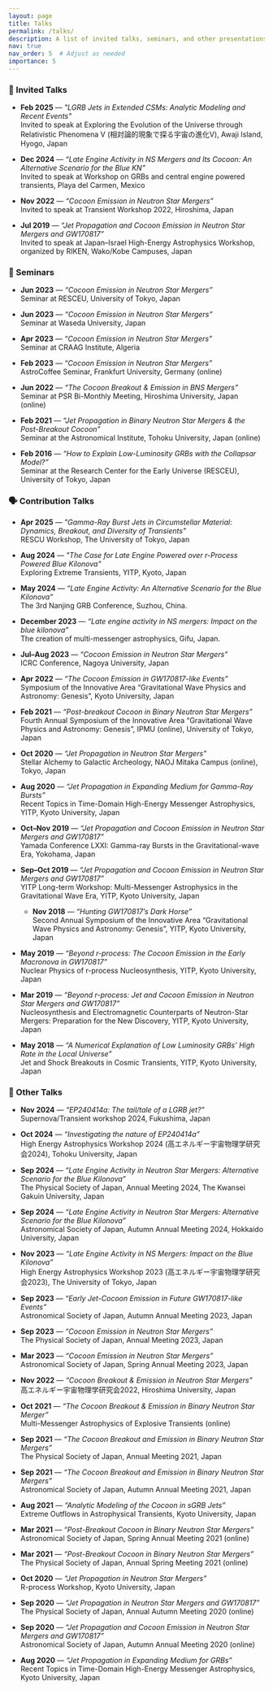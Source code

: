 ```yaml
---
layout: page
title: Talks
permalink: /talks/
description: A list of invited talks, seminars, and other presentations.
nav: true
nav_order: 5  # Adjust as needed
importance: 5
---
```


### 🎤 Invited Talks

- **Feb 2025** — *"LGRB Jets in Extended CSMs: Analytic Modeling and Recent Events"*  
  Invited to speak at Exploring the Evolution of the Universe through Relativistic Phenomena V (相対論的現象で探る宇宙の進化Ⅴ), Awaji Island, Hyogo, Japan

- **Dec 2024** — *“Late Engine Activity in NS Mergers and Its Cocoon: An Alternative Scenario for the Blue KN”*  
  Invited to speak at Workshop on GRBs and central engine powered transients, Playa del Carmen, Mexico

- **Nov 2022** — *“Cocoon Emission in Neutron Star Mergers”*  
  Invited to speak at Transient Workshop 2022, Hiroshima, Japan

- **Jul 2019** — *“Jet Propagation and Cocoon Emission in Neutron Star Mergers and GW170817”*  
  Invited to speak at Japan–Israel High-Energy Astrophysics Workshop, organized by RIKEN, Wako/Kobe Campuses, Japan

### 🎤 Seminars

- **Jun 2023** — *“Cocoon Emission in Neutron Star Mergers”*  
  Seminar at RESCEU, University of Tokyo, Japan

- **Jun 2023** — *“Cocoon Emission in Neutron Star Mergers”*  
  Seminar at Waseda University, Japan

- **Apr 2023** — *“Cocoon Emission in Neutron Star Mergers”*  
  Seminar at CRAAG Institute, Algeria

- **Feb 2023** — *“Cocoon Emission in Neutron Star Mergers”*  
  AstroCoffee Seminar, Frankfurt University, Germany (online)

- **Jun 2022** — *“The Cocoon Breakout & Emission in BNS Mergers”*  
  Seminar at PSR Bi-Monthly Meeting, Hiroshima University, Japan (online)

- **Feb 2021** — *“Jet Propagation in Binary Neutron Star Mergers & the Post-Breakout Cocoon”*  
  Seminar at the Astronomical Institute, Tohoku University, Japan (online)

- **Feb 2016** — *“How to Explain Low-Luminosity GRBs with the Collapsar Model?”*  
  Seminar at the Research Center for the Early Universe (RESCEU), University of Tokyo, Japan

### 🗣️ Contribution Talks

- **Apr 2025** — *"Gamma-Ray Burst Jets in Circumstellar Material: Dynamics, Breakout, and Diversity of Transients"*  
  RESCU Workshop, The University of Tokyo, Japan

- **Aug 2024** — *"The Case for Late Engine Powered over r-Process Powered Blue Kilonova"*  
  Exploring Extreme Transients, YITP, Kyoto, Japan

- **May 2024** — *“Late Engine Activity:  An Alternative Scenario for the Blue Kilonova”*  
  The 3rd Nanjing GRB Conference, Suzhou, China.

- **December 2023** — *“Late engine activity in NS mergers: Impact on the blue kilonova”*  
  The creation of multi-messenger astrophysics, Gifu, Japan.

- **Jul–Aug 2023** — *“Cocoon Emission in Neutron Star Mergers”*  
  ICRC Conference, Nagoya University, Japan

- **Apr 2022** — *“The Cocoon Emission in GW170817-like Events”*  
  Symposium of the Innovative Area “Gravitational Wave Physics and Astronomy: Genesis”, Kyoto University, Japan

- **Feb 2021** — *“Post-breakout Cocoon in Binary Neutron Star Mergers”*  
  Fourth Annual Symposium of the Innovative Area “Gravitational Wave Physics and Astronomy: Genesis”, IPMU (online), University of Tokyo, Japan

- **Oct 2020** — *“Jet Propagation in Neutron Star Mergers”*  
  Stellar Alchemy to Galactic Archeology, NAOJ Mitaka Campus (online), Tokyo, Japan
  
- **Aug 2020** — *“Jet Propagation in Expanding Medium for Gamma-Ray Bursts”*  
  Recent Topics in Time-Domain High-Energy Messenger Astrophysics, YITP, Kyoto University, Japan

- **Oct–Nov 2019** — *“Jet Propagation and Cocoon Emission in Neutron Star Mergers and GW170817”*  
  Yamada Conference LXXI: Gamma-ray Bursts in the Gravitational-wave Era, Yokohama, Japan

- **Sep–Oct 2019** — *“Jet Propagation and Cocoon Emission in Neutron Star Mergers and GW170817”*  
  YITP Long-term Workshop: Multi-Messenger Astrophysics in the Gravitational Wave Era, YITP, Kyoto University, Japan

  - **Nov 2018** — *“Hunting GW170817’s Dark Horse”*  
  Second Annual Symposium of the Innovative Area “Gravitational Wave Physics and Astronomy: Genesis”, YITP, Kyoto University, Japan

- **May 2019** — *“Beyond r-process: The Cocoon Emission in the Early Macronova in GW170817”*  
  Nuclear Physics of r-process Nucleosynthesis, YITP, Kyoto University, Japan

- **Mar 2019** — *“Beyond r-process: Jet and Cocoon Emission in Neutron Star Mergers and GW170817”*  
  Nucleosynthesis and Electromagnetic Counterparts of Neutron-Star Mergers: Preparation for the New Discovery, YITP, Kyoto University, Japan

- **May 2018** — *“A Numerical Explanation of Low Luminosity GRBs’ High Rate in the Local Universe”*  
  Jet and Shock Breakouts in Cosmic Transients, YITP, Kyoto University, Japan

### 🎤 Other Talks

- **Nov 2024** — *“EP240414a: The tail/tale of a LGRB jet?”*  
  Supernova/Transient workshop 2024, Fukushima, Japan

- **Oct 2024** — *“Investigating the nature of EP240414a”*  
  High Energy Astrophysics Workshop 2024 (高エネルギー宇宙物理学研究会2024), Tohoku University, Japan

- **Sep 2024** — *“Late Engine Activity in Neutron Star Mergers: Alternative Scenario for the Blue Kilonova”*  
  The Physical Society of Japan, Annual Meeting 2024, The Kwansei Gakuin University, Japan

- **Sep 2024** — *“Late Engine Activity in Neutron Star Mergers: Alternative Scenario for the Blue Kilonova”*  
  Astronomical Society of Japan, Autumn Annual Meeting 2024, Hokkaido University, Japan

- **Nov 2023** — *“Late Engine Activity in NS Mergers: Impact on the Blue Kilonova”*  
  High Energy Astrophysics Workshop 2023 (高エネルギー宇宙物理学研究会2023), The University of Tokyo, Japan

- **Sep 2023** — *“Early Jet-Cocoon Emission in Future GW170817-like Events”*  
  Astronomical Society of Japan, Autumn Annual Meeting 2023, Japan

- **Sep 2023** — *“Cocoon Emission in Neutron Star Mergers”*  
  The Physical Society of Japan, Annual Meeting 2023, Japan

- **Mar 2023** — *“Cocoon Emission in Neutron Star Mergers”*  
  Astronomical Society of Japan, Spring Annual Meeting 2023, Japan

- **Nov 2022** — *“Cocoon Breakout & Emission in Neutron Star Mergers”*  
  高エネルギー宇宙物理学研究会2022, Hiroshima University, Japan

- **Oct 2021** — *“The Cocoon Breakout & Emission in Binary Neutron Star Merger”*  
  Multi-Messenger Astrophysics of Explosive Transients (online)

- **Sep 2021** — *“The Cocoon Breakout and Emission in Binary Neutron Star Mergers”*  
  The Physical Society of Japan, Annual Meeting 2021, Japan

- **Sep 2021** — *“The Cocoon Breakout and Emission in Binary Neutron Star Mergers”*  
  Astronomical Society of Japan, Autumn Annual Meeting 2021, Japan

- **Aug 2021** — *“Analytic Modeling of the Cocoon in sGRB Jets”*  
  Extreme Outflows in Astrophysical Transients, Kyoto University, Japan

- **Mar 2021** — *“Post-Breakout Cocoon in Binary Neutron Star Mergers”*  
  Astronomical Society of Japan, Spring Annual Meeting 2021 (online)

- **Mar 2021** — *“Post-Breakout Cocoon in Binary Neutron Star Mergers”*  
  The Physical Society of Japan, Annual Spring Meeting 2021 (online)

- **Oct 2020** — *“Jet Propagation in Neutron Star Mergers”*  
  R-process Workshop, Kyoto University, Japan

- **Sep 2020** — *“Jet Propagation in Neutron Star Mergers and GW170817”*  
  The Physical Society of Japan, Annual Autumn Meeting 2020 (online)

- **Sep 2020** — *“Jet Propagation and Cocoon Emission in Neutron Star Mergers and GW170817”*  
  Astronomical Society of Japan, Autumn Annual Meeting 2020 (online)

- **Aug 2020** — *“Jet Propagation in Expanding Medium for GRBs”*  
  Recent Topics in Time-Domain High-Energy Messenger Astrophysics, Kyoto University, Japan
